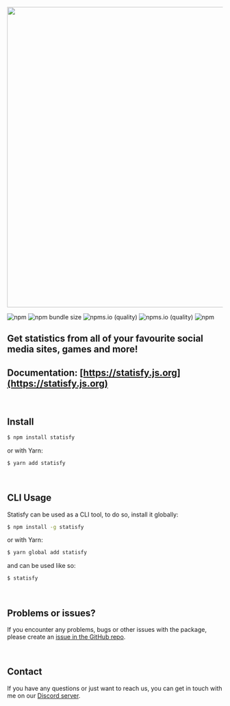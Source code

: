 [<p align=center><img width="700" src="https://i.imgur.com/AexZWB6.png"></p>](https://i.imgur.com/AexZWB6.png)
![npm](https://img.shields.io/npm/v/statisfy?label=statisfy&logo=npm) 
![npm bundle size](https://img.shields.io/bundlephobia/min/statisfy?logo=npm)
![npms.io (quality)](https://img.shields.io/npms-io/quality-score/statisfy?logo=npm)
![npms.io (quality)](https://img.shields.io/npms-io/maintenance-score/statisfy?logo=npm)
![npm](https://img.shields.io/npm/dt/statisfy?logo=npm)
&nbsp;
## Get statistics from all of your favourite social media sites, games and more!
## Documentation: [https://statisfy.js.org](https://statisfy.js.org)
&nbsp;
## Install 
```bash
$ npm install statisfy
```
or with Yarn:
```bash
$ yarn add statisfy
```
&nbsp;
## CLI Usage

Statisfy can be used as a CLI tool, to do so, install it globally:
```bash
$ npm install -g statisfy
```
or with Yarn:
```bash
$ yarn global add statisfy
```
and can be used like so:
```bash
$ statisfy
```
&nbsp;
## Problems or issues?

If you encounter any problems, bugs or other issues with the package, please create an [issue in the GitHub repo](https://github.com/Yarn-Development/statisfynpm/issues). 

&nbsp;
## Contact
If you have any questions or just want to reach us, you can get in touch with me on our [Discord server](https://discord.gg/GxGTHBC).
